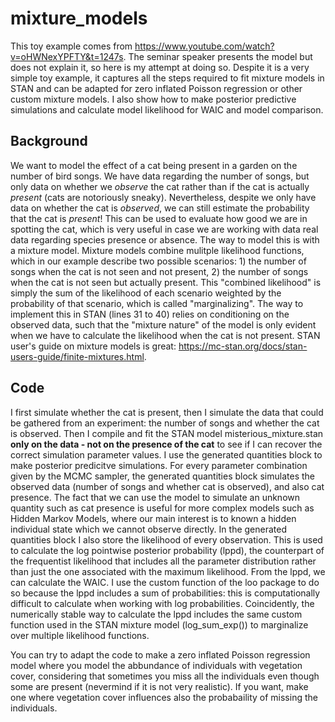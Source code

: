 # mixture_models
This toy example comes from https://www.youtube.com/watch?v=oHWNexYPFTY&t=1247s. The seminar speaker presents the model but does not explain it, so here is my attempt at doing so. Despite it is a very simple toy example, it captures all the steps required to fit mixture models in STAN and can be adapted for zero inflated Poisson regression or other custom mixture models. I also show how to make posterior predictive simulations and calculate model likelihood for WAIC and model comparison.

## Background

We want to model the effect of a cat being present in a garden on the number of bird songs. We have data regarding the number of songs, but only data on whether we *observe* the cat rather than if the cat is actually *present* (cats are notoriously sneaky). Nevertheless, despite we only have data on whether the cat is *observed*, we can still estimate the probability that the cat is *present*! This can be used to evaluate how good we are in spotting the cat, which is very useful in case we are working with data real data regarding species presence or absence. The way to model this is with a mixture model. Mixture models combine mulitple likelihood functions, which in our example describe two possible scenarios: 1) the number of songs when the cat is not seen and not present, 2) the number of songs when the cat is not seen but actually present. This "combined likelihood" is simply the sum of the likelihood of each scenario weighted by the probability of that scenario, which is called "marginalizing". The way to implement this in STAN (lines 31 to 40) relies on conditioning on the observed data, such that the "mixture nature" of the model is only evident when we have to calculate the likelihood when the cat is not present. STAN user's guide on mixture models is great: https://mc-stan.org/docs/stan-users-guide/finite-mixtures.html. 

## Code

I first simulate whether the cat is present, then I simulate the data that could be gathered from an experiment: the number of songs and whether the cat is observed. Then I compile and fit the STAN model misterious_mixture.stan **only on the data - not on the presence of the cat** to see if I can recover the correct simulation parameter values.  I use the generated quantities block to make posterior predicitve simulations. For every parameter combination given by the MCMC sampler, the generated quantities block simulates the observed data (number of songs and whether cat is observed), and also cat presence. The fact that we can use the model to simulate an unknown quantity such as cat presence is useful for more complex models such as Hidden Markov Models, where our main interest is to known a hidden individual state which we cannot observe directly. In the generated quantities block I also store the likelihood of every observation. This is used to calculate the log pointwise posterior probability (lppd), the counterpart of the frequentist likelihood that includes all the parameter distribution rather than just the one associated with the maximum likelihood. From the lppd, we can calculate the WAIC. I use the custom function of the loo package to do so because the lppd includes a sum of probabilities: this is computationally difficult to calculate when working with log probabilities. Coincidently, the numerically stable way to calculate the lppd includes the same custom function used in the STAN mixture model (log_sum_exp()) to marginalize over multiple likelihood functions. 

You can try to adapt the code to make a zero inflated Poisson regression model where you model the abbundance of individuals with vegetation cover, considering that sometimes you miss all the individuals even though some are present (nevermind if it is not very realistic). If you want, make one where vegetation cover influences also the probabaility of missing the individuals.
